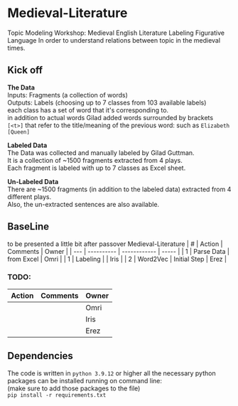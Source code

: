 # Medieval-Literature
Topic Modeling Workshop: Medieval English Literature
Labeling Figurative Language In order to understand relations between topic in the medieval times.

## Kick off
**The Data**  
Inputs: Fragments (a collection of words)  
Outputs: Labels (choosing up to 7 classes from 103 available labels)  
each class has a set of word that it's corresponding to.  
in addition to actual words Gilad added words surrounded by brackets  
`[<t>]` that refer to the title/meaning of the previous word: such as `Elizabeth [Queen]`  

**Labeled Data**  
The Data was collected and manually labeled by Gilad Guttman.  
It is a collection of ~1500 fragments extracted  from 4 plays.  
Each fragment is labeled with up to 7 classes as Excel sheet.  

**Un-Labeled Data**  
There are ~1500 fragments (in addition to the labeled data) extracted from 4 different plays.  
Also, the un-extracted sentences are also available.  

## BaseLine
to be presented a little bit after passover  Medieval-Literature
| #   | Action     | Comments     | Owner |
| --- | ---------- | ------------ | ----- |
| 1   | Parse Data | from Excel   | Omri  |
| 1   | Labeling   |              | Iris  |
| 2   | Word2Vec   | Initial Step | Erez  |

### TODO:
| Action | Comments | Owner |
| ------ | -------- | ----- |
|        |          | Omri  |
|        |          | Iris  |
|        |          | Erez  |
## Dependencies
The code is written in `python 3.9.12` or higher
all the necessary python packages can be installed running on command line:  
(make sure to add those packages to the file)  
`pip install -r requirements.txt`

